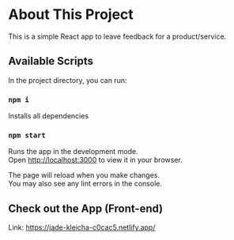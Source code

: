 # About This Project

This is a simple React app to leave feedback for a product/service.

## Available Scripts

In the project directory, you can run:

### `npm i`
Installs all dependencies

### `npm start`

Runs the app in the development mode.\
Open [http://localhost:3000](http://localhost:3000) to view it in your browser.

The page will reload when you make changes.\
You may also see any lint errors in the console.

## Check out the App (Front-end)
Link: https://jade-kleicha-c0cac5.netlify.app/

